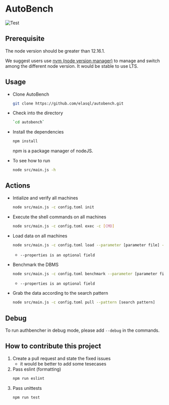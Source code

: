 # AutoBench
![Test](https://github.com/elasql/autobench/actions/workflows/github_actions.yml/badge.svg)

## Prerequisite
The node version should be greater than 12.16.1.

We suggest users use [nvm (node version manager)](https://github.com/nvm-sh/nvm) to manage and switch among the different node version. It would be stable to use LTS.

## Usage

- Clone AutoBench
    ```sh
    git clone https://github.com/elasql/autobench.git
    ```

- Check into the directory
    ```sh
    `cd autobench`
    ```

- Install the dependencies
    ```sh
    npm install
    ```
    npm is a package manager of nodeJS.

- To see how to run
    ```sh
    node src/main.js -h
    ```

## Actions
- Intialize and verify all machines
    ```sh
    node src/main.js -c config.toml init
    ```

- Execute the shell commands on all machines
    ```sh
    node src/main.js -c config.toml exec -c [CMD]
    ```

- Load data on all machines
    ```sh
    node src/main.js -c config.toml load --parameter [parameter file] -d [db name]
    ```
    - `--properties is an optional field`

- Benchmark the DBMS
    ```sh
    node src/main.js -c config.toml benchmark --parameter [parameter file] -d [db name]
    ```
    - `--properties is an optional field`

- Grab the data according to the search pattern
    ```sh
    node src/main.js -c config.toml pull --pattern [search pattern]
    ```

## Debug
To run authbencher in debug mode, please add `--debug` in the commands.

## How to contribute this project
1. Create a pull request and state the fixed issues
    - it would be better to add some tesecases
2. Pass eslint (formatting)
    ```sh
    npm run eslint
    ```
3. Pass unittests
    ```sh
    npm run test
    ```
